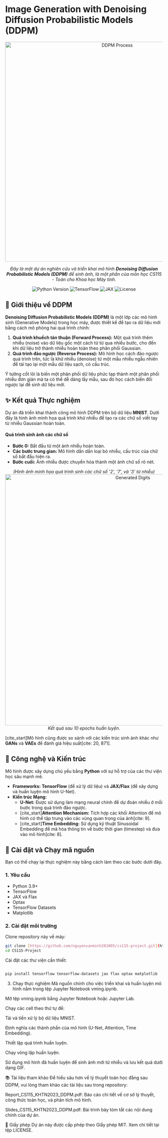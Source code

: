 # Image Generation with Denoising Diffusion Probabilistic Models (DDPM)

<div align="center">
  <img src="https://raw.githubusercontent.com/nguyenvanminh281005/cs115-project/main/Report_CS115_KHTN2023_DDPM.pdf-page1-body-image-0.jpg" alt="DDPM Process" width="700"/>
</div>

<p align="center">
  <em>Đây là một dự án nghiên cứu và triển khai mô hình <strong>Denoising Diffusion Probabilistic Models (DDPM)</strong> để sinh ảnh, là một phần của môn học CS115 - Toán cho Khoa học Máy tính.</em>
</p>

<p align="center">
  <img src="https://img.shields.io/badge/python-3.9%2B-blue.svg" alt="Python Version">
  <img src="https://img.shields.io/badge/tensorflow-%23FF6F00.svg?style=for-the-badge&logo=tensorflow&logoColor=white" alt="TensorFlow">
  <img src="https://img.shields.io/badge/jax-%235E48B3.svg?style=for-the-badge&logo=jax&logoColor=white" alt="JAX">
  <img src="https://img.shields.io/badge/license-MIT-green.svg" alt="License">
</p>

## 🌟 Giới thiệu về DDPM

**Denoising Diffusion Probabilistic Models (DDPM)** là một lớp các mô hình sinh (Generative Models) trong học máy, được thiết kế để tạo ra dữ liệu mới bằng cách mô phỏng hai quá trình chính:

1.  **Quá trình khuếch tán thuận (Forward Process):** Một quá trình thêm nhiễu (noise) vào dữ liệu gốc một cách từ từ qua nhiều bước, cho đến khi dữ liệu trở thành nhiễu hoàn toàn theo phân phối Gaussian.
2.  **Quá trình đảo ngược (Reverse Process):** Mô hình học cách đảo ngược quá trình trên, tức là khử nhiễu (denoise) từ một mẫu nhiễu ngẫu nhiên để tái tạo lại một mẫu dữ liệu sạch, có cấu trúc.

Ý tưởng cốt lõi là biến một phân phối dữ liệu phức tạp thành một phân phối nhiễu đơn giản mà ta có thể dễ dàng lấy mẫu, sau đó học cách biến đổi ngược lại để sinh dữ liệu mới.

## ✨ Kết quả Thực nghiệm

Dự án đã triển khai thành công mô hình DDPM trên bộ dữ liệu **MNIST**. Dưới đây là hình ảnh minh họa quá trình khử nhiễu để tạo ra các chữ số viết tay từ nhiễu Gaussian hoàn toàn.

#### Quá trình sinh ảnh các chữ số

* **Bước 0:** Bắt đầu từ một ảnh nhiễu hoàn toàn.
* **Các bước trung gian:** Mô hình dần dần loại bỏ nhiễu, cấu trúc của chữ số bắt đầu hiện ra.
* **Bước cuối:** Ảnh nhiễu được chuyển hóa thành một ảnh chữ số rõ nét.

<p align="center">
  <em>(Hình ảnh minh họa quá trình sinh các chữ số '2', '7', và '3' từ nhiễu)</em>
  <img src="https://raw.githubusercontent.com/nguyenvanminh281005/cs115-project/main/Report_CS115_KHTN2023_DDPM.pdf-page12-body-image-0.jpg" alt="Generated Digits" width="800"/>
  <br>
  <em>Kết quả sau 10 epochs huấn luyện.</em>
</p>

[cite_start]Mô hình cũng được so sánh với các kiến trúc sinh ảnh khác như **GANs** và **VAEs** để đánh giá hiệu suất[cite: 20, 871].

## 🚀 Công nghệ và Kiến trúc

Mô hình được xây dựng chủ yếu bằng **Python** với sự hỗ trợ của các thư viện học sâu mạnh mẽ.

* **Frameworks:** **TensorFlow** (để xử lý dữ liệu) và **JAX/Flax** (để xây dựng và huấn luyện mô hình U-Net).
* **Kiến trúc Mạng:**
    * **U-Net:** Được sử dụng làm mạng neural chính để dự đoán nhiễu ở mỗi bước trong quá trình đảo ngược.
    * [cite_start]**Attention Mechanism:** Tích hợp các khối Attention để mô hình có thể tập trung vào các vùng quan trọng của ảnh[cite: 9].
    * [cite_start]**Time Embedding:** Sử dụng kỹ thuật Sinusoidal Embedding để mã hóa thông tin về bước thời gian (timestep) và đưa vào mô hình[cite: 8].

## 🔧 Cài đặt và Chạy mã nguồn

Bạn có thể chạy lại thực nghiệm này bằng cách làm theo các bước dưới đây.

### **1. Yêu cầu**

* Python 3.9+
* TensorFlow
* JAX và Flax
* Optax
* TensorFlow Datasets
* Matplotlib

### **2. Cài đặt môi trường**

Clone repository này về máy:
```bash
git clone [https://github.com/nguyenvanminh281005/cs115-project.git](https://github.com/nguyenvanminh281005/cs115-project.git)
cd CS115-Project
```
Cài đặt các thư viện cần thiết:

``` Bash

pip install tensorflow tensorflow-datasets jax flax optax matplotlib
```
3. Chạy thực nghiệm
Mã nguồn chính cho việc triển khai và huấn luyện mô hình nằm trong tệp Jupyter Notebook vming.ipynb.

Mở tệp vming.ipynb bằng Jupyter Notebook hoặc Jupyter Lab.

Chạy các cell theo thứ tự để:

Tải và tiền xử lý bộ dữ liệu MNIST.

Định nghĩa các thành phần của mô hình (U-Net, Attention, Time Embedding).

Thiết lập quá trình huấn luyện.

Chạy vòng lặp huấn luyện.

Sử dụng mô hình đã huấn luyện để sinh ảnh mới từ nhiễu và lưu kết quả dưới dạng GIF.

📚 Tài liệu tham khảo
Để hiểu sâu hơn về lý thuyết toán học đằng sau DDPM, vui lòng tham khảo các tài liệu sau trong repository:

Report_CS115_KHTN2023_DDPM.pdf: Báo cáo chi tiết về cơ sở lý thuyết, công thức toán học, và phân tích mô hình.

Slides_CS115_KHTN2023_DDPM.pdf: Bài trình bày tóm tắt các nội dung chính của dự án.

📄 Giấy phép
Dự án này được cấp phép theo Giấy phép MIT. Xem chi tiết tại tệp LICENSE.
